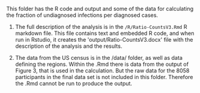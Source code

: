 This folder has the R code and output and some of the data for calculating the fraction of undiagnosed infections per diagnosed cases. 

1. The full description of the analysis is in the `/R/Ratio-CountsV3.Rmd` R markdown file. This file contains text and embedded R code, and when run in Rstudio, it creates the 'output/Ratio-CountsV3.docx' file with the description of the analysis and the results. 

2. The data from the US census is in the /data/ folder, as well as data defining the regions. Within the .Rmd there is data from the output of Figure 3, that is used in the calculation. But the raw data for the 8058 participants in the final data set is not included in this folder. Therefore the .Rmd cannot be run to produce the output.
